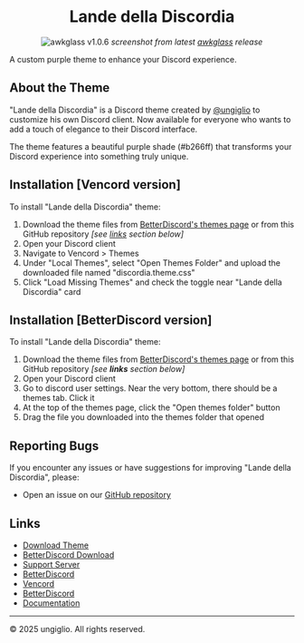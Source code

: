 <div align="center">

# Lande della Discordia

<!--![Lande della Discordia](https://github.com/user-attachments/assets/289d6055-bfed-4671-939a-06f9e90a4e9c)-->
![awkglass v1.0.6](https://github.com/user-attachments/assets/f9b2630a-5bda-464b-9eac-b02b9ba88822)
*screenshot from latest [awkglass](https://github.com/ungiglio/DiscordDiscordia/releases/tag/latest) release*
</div>

A custom purple theme to enhance your Discord experience.

## About the Theme

"Lande della Discordia" is a Discord theme created by [@ungiglio](https://discord.com/users/769144538107215872) to customize his own Discord client. Now available for everyone who wants to add a touch of elegance to their Discord interface.

The theme features a beautiful purple shade (#b266ff) that transforms your Discord experience into something truly unique.

## Installation [Vencord version]

To install "Lande della Discordia" theme:

1. Download the theme files from [BetterDiscord's themes page](https://betterdiscord.app/theme/Lande%20della%20Discordia) or from this GitHub repository *[see [links](#links) section below]*
2. Open your Discord client
3. Navigate to Vencord > Themes
4. Under "Local Themes", select "Open Themes Folder" and upload the downloaded file named "discordia.theme.css"
5. Click "Load Missing Themes" and check the toggle near "Lande della Discordia" card

## Installation [BetterDiscord version]

To install "Lande della Discordia" theme:

1. Download the theme files from [BetterDiscord's themes page](https://betterdiscord.app/theme/Lande%20della%20Discordia) or from this GitHub repository *[see **links** section below]*
2. Open your Discord client
3. Go to discord user settings. Near the very bottom, there should be a themes tab. Click it
4. At the top of the themes page, click the "Open themes folder" button
5. Drag the file you downloaded into the themes folder that opened

## Reporting Bugs

If you encounter any issues or have suggestions for improving "Lande della Discordia", please:

- Open an issue on our [GitHub repository](https://github.com/ungiglio/DiscordDiscordia/issues)

## Links

- [Download Theme](https://github.com/ungiglio/DiscordDiscordia/releases/latest)
- [BetterDiscord Download](https://betterdiscord.app/theme/Lande%20della%20Discordia)
- [Support Server](https://discord.gg/kaphShJrcb)
- [BetterDiscord](https://betterdiscord.app)
- [Vencord](https://vencord.dev)
- [BetterDiscord](https://betterdiscord.app)
- [Documentation](https://github.com/ungiglio/DiscordDiscordia/wiki)

---

© 2025 ungiglio. All rights reserved.

